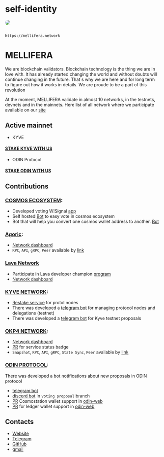 # self-identity

<img src="https://s3.amazonaws.com/keybase_processed_uploads/e86fec4890dc435ba14cb684ab658e05_360_360.jpg" style="border-radius: 50%;">

                                                  https://mellifera.network

# MELLIFERA

We are blockchain validators. Blockchain technology is the thing we are in love with. It has already started changing the world and without doubts will continue changing in the future. That`s why we are here and for long term to figure out how it works in details. We are proude to be a part of this revolution

At the moment, MELLIFERA validate in almost 10 networks, in the testnets, devnets and in the mainnets. Here list of all network where we participate available on our <a href="https://mellifera.network">site</a>

## Active mainnet

- KYVE
<h4><a href="https://kyve-restake.mellifera.network/delegate">STAKE KYVE WITH US</a></h4>

- ODIN Protocol
<h4><a href="https://mainnet.odinprotocol.io/validators/odinvaloper1pfs42htt5w4d65rjt9cs283c2sre4tf3t4sfl7">STAKE ODIN WITH US</a></h4>

## Contributions

### [COSMOS ECOSYSTEM](https://cosmos.network): 
 - Developed voting W!Signal [app](https://github.com/mellifera-labs/wsignal-info)
 - Self hosted [Bot](https://github.com/MELLIFERA-Labs/janusbot) to easy vote in cosmos ecosystem
 - Bot that will help you convert one cosmos wallet address to another. [Bot](https://github.com/MELLIFERA-Labs/cosmovert)
### [Agoric](https:://agoric.com): 
  - [Network dashboard](https://agoric.mellifera.network)
  - `RPC`, `API`, `gRPC`, `Peer` available by [link](https://mellifera.network/manuals/agoric.html)
### [Lava Network](https://www.lavanet.xyz) 
  - Participate in Lava developer champion [program](https://lavanet.notion.site/Lava-Developer-Champions-18595ddcc59c445a8ef204dcd9732a8f)
  - [Network dashboard](https://lava.mellifera.network/monitor/public-dashboards/a601fc0b300742999ed12cadf9de0fd1?orgId=1)

### [KYVE NETWORK](https://kyve.network/):
  - [Restake service](https://kyve-restake.mellifera.network) for protol nodes
  - There was developed a [telegram bot](https://t.me/kyvecheckerbot) for managing protocol nodes and delegations (testnet)
  - There was developed a [telegram bot](https://t.me/KyveProposals) for Kyve testnet proposals

### [OKP4 NETWORK](https://okp4.network):
  - [Network dashboard](https://okp4-testnet.mellifera.network/monitor)
  - [PR](https://github.com/okp4/awesome/pull/33) for service status badge  
  - `Snapshot`, `RPC`, `API`, `gRPC`, `State Sync`, `Peer` available by [link](https://mellifera.network/manuals/okp4.html)
### [ODIN PROTOCOL](https://odinprotocol.io):

There was developed a bot notifications about new proposals in ODIN protocol
 - [telegram bot](https://t.me/ODINproposals)
 - [discord bot]( https://discord.gg/cUXKyRq) in `voting proposal` branch
 - [PR](https://github.com/ODIN-PROTOCOL/odin-web/pull/55) Cosmostation wallet support in [odin-web](https://mainnet.odinprotocol.io)
 - [PR](https://github.com/ODIN-PROTOCOL/odin-web/pull/52) for ledger wallet support in [odin-web](https://mainnet.odinprotocol.io)


## Contacts
- [Website](https://mellifera.network/)
- [Telegram](https://t.me/MelliferaValidator)
- [GitHub](https://github.com/MELLIFERA-Labs)
- [gmail](team@mellifera.network)

